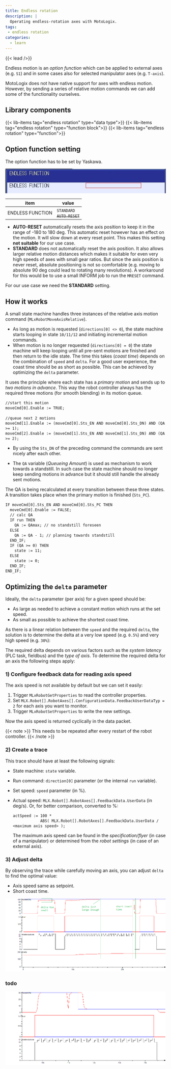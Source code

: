 ```yaml
---
title: Endless rotation
description: |
  Operating endless-rotation axes with MotoLogix.
tags:
 - endless rotation
categories:
  - learn
---
```


{{< lead />}}

Endless motion is an *option function* which can be applied to external axes
(e.g. `S1`) and in some cases also for selected manipulator axes
(e.g. `T-axis`).

MotoLogix does not have native support for axes with endless motion.
However, by sending a series of relative motion commands we can add some of the
functionality ourselves.

## Library components

{{< lib-items tag="endless rotation" type="data type">}}
{{< lib-items tag="endless rotation" type="function block">}}
{{< lib-items tag="endless rotation" type="function">}}

## Option function setting

The option function has to be set by Yaskawa.

![endless-function](endless-function.jpg "Settings for the endless function.")

| item             | value                      |
| ---------------- | -------------------------- |
| ENDLESS FUNCTION | `STANDARD`<br>~~`AUTO-RESET`~~ |

- **AUTO-RESET** automatically resets the axis position to keep it in the range
  of -180 to 180 deg. This automatic reset however has an effect on the motion.
  It will slow down at every reset point. This makes this setting **not suitable**
  for our use case.
- **STANDARD** does not automatically reset the axis position. It also allows
  larger relative motion distances which makes it suitable for even very high
  speeds of axes with small gear ratios.
  But since the axis position is never reset, absolute positioning is not so
  comfortable (e.g. moving to absolute 90 deg could lead to rotating many
  revolutions).
  A workaround for this would be to use a small INFORM job to run the `MRESET`
  command.

For our use case we need the **STANDARD** setting.

## How it works

A small state machine handles three instances of the relative
axis motion command (`MLxRobotMoveAxisRelative`).

- As long as motion is requested (`directions[0] <> 0`), the state machine starts
  looping in state `10/11/12` and initiating incremental motion commands.
- When motion is no longer requested (`directions[0] = 0`) the state machine will
  keep looping until all pre-sent motions are finished and then return to the
  idle state.
  The time this takes (*coast time*) depends on the combination of `speed`
  and `delta`.
  For a good user experience, the coast time should be as short as possible.
  This can be achieved by optimizing the `delta` parameter.

It uses the principle where each state has a *primary motion* and sends up to
*two motions in advance*.
This way the robot controller always has the required three motions (for
smooth blending) in its motion queue.

```iecst
//start this motion
moveCmd[0].Enable := TRUE;

//queue next 2 motions
moveCmd[1].Enable := (moveCmd[0].Sts_EN AND moveCmd[0].Sts_DN) AND (QA >= 1);
moveCmd[2].Enable := (moveCmd[1].Sts_EN AND moveCmd[1].Sts_DN) AND (QA >= 2);
```

- By using the `Sts_DN` of the preceding command the commands are
  sent nicely after each other.

- The `QA` variable (*Queueing Amount*) is used as mechanism to work towards
  a standstill.
  In such case the state machine should no longer keep sending motions in
  advance but it should still handle the already sent motions.

The QA is being recalculated at every transition between these three states.
A transition takes place when the primary motion is finished (`Sts_PC`).

```iecst
IF moveCmd[0].Sts_EN AND moveCmd[0].Sts_PC THEN
  moveCmd[0].Enable := FALSE;
  // calc QA
  IF run THEN
    QA := QAmax; // no standstill foreseen
  ELSE
    QA := QA - 1; // planning towards standstill
  END_IF;
  IF (QA >= 0) THEN
    state := 11;
  ELSE
    state := 0;
  END_IF;
END_IF;
```

## Optimizing the `delta` parameter

Ideally, the `delta` parameter (per axis) for a given speed should be:

- As large as needed to achieve a constant motion which runs at the set speed.
- As small as possible to achieve the shortest coast time.

As there is a linear relation between the `speed` and the required
`delta`, the solution is to determine the delta at a very low speed (e.g. `0.5%`)
and very high speed (e.g. `30%`):

The required delta depends on various factors such as the *system latency*
(PLC task, fieldbus) and the *type of axis*.
To determine the required delta for an axis the following steps apply:

### 1) Configure feedback data for reading axis speed

The axis speed is not available by default but we can set it easily:

1. Trigger `MLxRobotGetProperties` to read the controller properties.
1. Set `MLX.Robot[].RobotAxes[].ConfigurationData.FeedbackUserDataTyp = 2`
   for each axis you want to monitor.
1. Trigger `MLxRobotSetProperties` to write the new settings.

Now the axis speed is returned cyclically in the data packet.

{{< note >}}
This needs to be repeated after every restart of the robot controller.
{{< /note >}}
### 2) Create a trace

This trace should have at least the following signals:

- State machine: `state` variable.
- Run command: `direction[0]` parameter (or the internal `run` variable).
- Set speed: `speed` parameter (in %).
- Actual speed: `MLX.Robot[].RobotAxes[].FeedbackData.UserData` (in deg/s).
  Or, for better comparison, converted to %:

  ```iecst
  actSpeed := 100 * 
              ABS( MLX.Robot[].RobotAxes[].FeedbackData.UserData / <maximum axis speed> );
  ```

  The maximum axis speed can be found in the *specification/flyer* (in case of
  a manipulator) or determined from the *robot settings* (in case of an external
  axis).

### 3) Adjust delta

By observing the trace while carefully moving an axis, you can adjust `delta` to
find the optimal value:

- Axis speed same as setpoint.
- Short coast time.

![adjust-delta](adjust-delta.png "Finding the optimal value for delta.")

### todo

![delta-configured-right](delta-configured-right.png
"Result of a correct scaled delta seen during direction change and drop in speed setpoint.")
